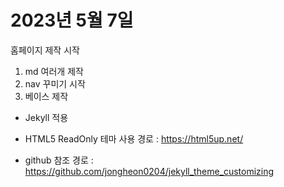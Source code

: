 # 2023년 5월 7일

홈페이지 제작 시작

1. md 여러개 제작
2. nav 꾸미기 시작
3. 베이스 제작

- Jekyll 적용

- HTML5 ReadOnly 테마 사용
경로 : https://html5up.net/

- github 참조
경로 : https://github.com/jongheon0204/jekyll_theme_customizing
